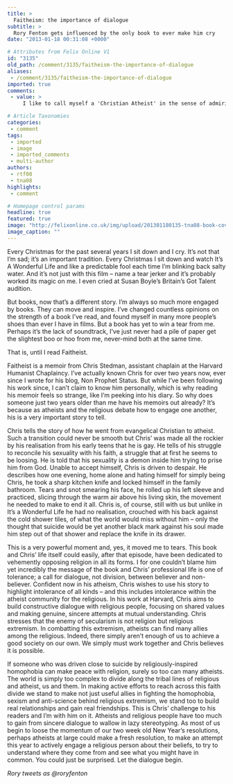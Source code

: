 ```yaml
---
title: >
  Faitheism: the importance of dialogue
subtitle: >
  Rory Fenton gets influenced by the only book to ever make him cry
date: "2013-01-18 00:31:08 +0000"

# Attributes from Felix Online V1
id: "3135"
old_path: /comment/3135/faitheism-the-importance-of-dialogue
aliases:
 - /comment/3135/faitheism-the-importance-of-dialogue
imported: true
comments:
 - value: >
     I like to call myself a 'Christian Atheist' in the sense of admiring Christ's teachings rather than the practices (and wealth) of 'The Church' etc...

# Article Taxonomies
categories:
 - comment
tags:
 - imported
 - image
 - imported_comments
 - multi-author
authors:
 - rtf08
 - tna08
highlights:
 - comment

# Homepage control params
headline: true
featured: true
image: "http://felixonline.co.uk/img/upload/201301180135-tna08-book-cover.jpg"
image_caption: ""
---
```


Every Christmas for the past several years I sit down and I cry. It’s not that I’m sad; it’s an important tradition. Every Christmas I sit down and watch It’s A Wonderful Life and like a predictable fool each time I’m blinking back salty water. And it’s not just with this film – name a tear jerker and it’s probably worked its magic on me. I even cried at Susan Boyle’s Britain’s Got Talent audition.

But books, now that’s a different story. I’m always so much more engaged by books. They can move and inspire. I’ve changed countless opinions on the strength of a book I’ve read, and found myself in many more people’s shoes than ever I have in films. But a book has yet to win a tear from me. Perhaps it’s the lack of soundtrack, I’ve just never had a pile of paper get the slightest boo or hoo from me, never-mind both at the same time.

That is, until I read Faitheist.

Faitheist is a memoir from Chris Stedman, assistant chaplain at the Harvard Humanist Chaplaincy. I’ve actually known Chris for over two years now, ever since I wrote for his blog, Non Prophet Status. But while I’ve been following his work since, I can’t claim to know him personally, which is why reading his memoir feels so strange, like I’m peeking into his diary. So why does someone just two years older than me have his memoirs out already? It’s because as atheists and the religious debate how to engage one another, his is a very important story to tell.

Chris tells the story of how he went from evangelical Christian to atheist. Such a transition could never be smooth but Chris’ was made all the rockier by his realisation from his early teens that he is gay. He tells of his struggle to reconcile his sexuality with his faith, a struggle that at first he seems to be loosing. He is told that his sexuality is a demon inside him trying to prise him from God. Unable to accept himself, Chris is driven to despair. He describes how one evening, home alone and hating himself for simply being Chris, he took a sharp kitchen knife and locked himself in the family bathroom. Tears and snot smearing his face, he rolled up his left sleeve and practiced, slicing through the warm air above his living skin, the movement he needed to make to end it all. Chris is, of course, still with us but unlike in It’s a Wonderful Life he had no realisation, crouched with his back against the cold shower tiles, of what the world would miss without him – only the thought that suicide would be yet another black mark against his soul made him step out of that shower and replace the knife in its drawer.

This is a very powerful moment and, yes, it moved me to tears. This book and Chris’ life itself could easily, after that episode, have been dedicated to vehemently opposing religion in all its forms. I for one couldn’t blame him yet incredibly the message of the book and Chris’ professional life is one of tolerance; a call for dialogue, not division, between believer and non-believer. Confident now in his atheism, Chris wishes to use his story to highlight intolerance of all kinds – and this includes intolerance within the atheist community for the religious. In his work at Harvard, Chris aims to build constructive dialogue with religious people, focusing on shared values and making genuine, sincere attempts at mutual understanding. Chris stresses that the enemy of secularism is not religion but religious extremism. In combatting this extremism, atheists can find many allies among the religious. Indeed, there simply aren’t enough of us to achieve a good society on our own. We simply must work together and Chris believes it is possible.

If someone who was driven close to suicide by religiously-inspired homophobia can make peace with religion, surely so too can many atheists. The world is simply too complex to divide along the tribal lines of religious and atheist, us and them. In making active efforts to reach across this faith divide we stand to make not just useful allies in fighting the homophobia, sexism and anti-science behind religious extremism, we stand too to build real relationships and gain real friendships. This is Chris’ challenge to his readers and I’m with him on it. Atheists and religious people have too much to gain from sincere dialogue to wallow in lazy stereotyping. As most of us begin to loose the momentum of our two week old New Year’s resolutions, perhaps atheists at large could make a fresh resolution, to make an attempt this year to actively engage a religious person about their beliefs, to try to understand where they come from and see what you might have in common. You could just be surprised. Let the dialogue begin.

_Rory tweets as @roryfenton_

